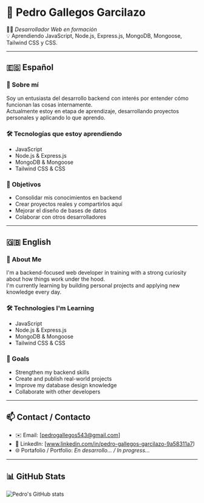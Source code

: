 # 👋 Pedro Gallegos Garcilazo

🧑‍💻 *Desarrollador Web en formación*  
💡 Aprendiendo JavaScript, Node.js, Express.js, MongoDB, Mongoose, Tailwind CSS y CSS.

---

## 🇪🇸 Español

### 🚀 Sobre mí

Soy un entusiasta del desarrollo backend con interés por entender cómo funcionan las cosas internamente.  
Actualmente estoy en etapa de aprendizaje, desarrollando proyectos personales y aplicando lo que aprendo.

### 🛠️ Tecnologías que estoy aprendiendo

- JavaScript  
- Node.js & Express.js  
- MongoDB & Mongoose  
- Tailwind CSS & CSS  

### 🎯 Objetivos

- Consolidar mis conocimientos en backend  
- Crear proyectos reales y compartirlos aquí  
- Mejorar el diseño de bases de datos  
- Colaborar con otros desarrolladores  

---

## 🇬🇧 English

### 🚀 About Me

I'm a backend-focused web developer in training with a strong curiosity about how things work under the hood.  
I'm currently learning by building personal projects and applying new knowledge every day.

### 🛠️ Technologies I'm Learning

- JavaScript  
- Node.js & Express.js  
- MongoDB & Mongoose  
- Tailwind CSS & CSS  

### 🎯 Goals

- Strengthen my backend skills  
- Create and publish real-world projects  
- Improve my database design knowledge  
- Collaborate with other developers  

---

## 📫 Contact / Contacto

- ✉️ Email: [pedrogallegos543@gmail.com]  
- 💼 LinkedIn: [www.linkedin.com/in/pedro-gallegos-garcilazo-9a58311a7)  
- 🌐 Portafolio / Portfolio: *En desarrollo... / In progress...*

---

## 📊 GitHub Stats

![Pedro's GitHub stats](https://github-readme-stats.vercel.app/api?username=pedrogallegos&show_icons=true&theme=radical)
